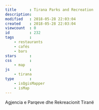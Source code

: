 ```yaml
---
title      : Tirana Parks and Recreation
description: 
modified   : 2018-05-28 22:03:04
created    : 2018-05-28 22:03:04
viewcount  : 0
id         : 232
tags       :
    - restaurants
    - cafés
    - bars
stars      : 
css        :
    - map
js         : 
    - tirana
type       : 
    - isQgisMapper
    - isMap
---
```


Agjencia e Parqeve dhe Rekreacionit Tiranë

<div id="map" style="margin-bottom: 1em;"></div>
